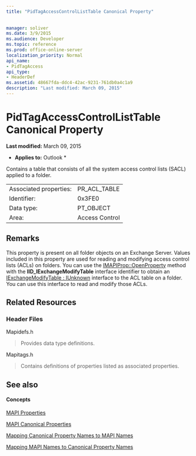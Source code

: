 ```yaml
---
title: "PidTagAccessControlListTable Canonical Property"
 
 
manager: soliver
ms.date: 3/9/2015
ms.audience: Developer
ms.topic: reference
ms.prod: office-online-server
localization_priority: Normal
api_name:
- PidTagAccess
api_type:
- HeaderDef
ms.assetid: 48667fda-ddc4-42ac-9231-761db0a4c1a9
description: "Last modified: March 09, 2015"
---
```


# PidTagAccessControlListTable Canonical Property

 **Last modified:** March 09, 2015 
  
 * **Applies to:** Outlook * 
  
Contains a table that consists of all the system access control lists (SACL) applied to a folder.
  
|||
|:-----|:-----|
|Associated properties:  <br/> |PR_ACL_TABLE  <br/> |
|Identifier:  <br/> |0x3FE0  <br/> |
|Data type:  <br/> |PT_OBJECT  <br/> |
|Area:  <br/> |Access Control  <br/> |
   
## Remarks

This property is present on all folder objects on an Exchange Server. Values included in this property are used for reading and modifying access control lists (ACLs) on folders. You can use the [IMAPIProp::OpenProperty](imapiprop-openproperty.md) method with the **IID_IExchangeModifyTable** interface identifier to obtain an [IExchangeModifyTable : IUnknown](iexchangemodifytableiunknown.md) interface to the ACL table on a folder. You can use this interface to read and modify those ACLs. 
  
## Related Resources

### Header Files

Mapidefs.h
  
> Provides data type definitions.
    
Mapitags.h
  
> Contains definitions of properties listed as associated properties.
    
## See also

#### Concepts

[MAPI Properties](mapi-properties.md)
  
[MAPI Canonical Properties](mapi-canonical-properties.md)
  
[Mapping Canonical Property Names to MAPI Names](mapping-canonical-property-names-to-mapi-names.md)
  
[Mapping MAPI Names to Canonical Property Names](mapping-mapi-names-to-canonical-property-names.md)

